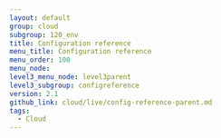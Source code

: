 ```yaml
---
layout: default
group: cloud
subgroup: 120_env
title: Configuration reference
menu_title: Configuration reference
menu_order: 100
menu_node:
level3_menu_node: level3parent
level3_subgroup: configreference
version: 2.1
github_link: cloud/live/config-reference-parent.md
tags:
  - Cloud
---
```

